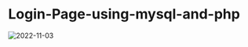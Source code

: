 # Login-Page-using-mysql-and-php
![2022-11-03](https://user-images.githubusercontent.com/114000635/199655090-e6103c66-042d-494d-83a0-87f221b4cedb.png)

